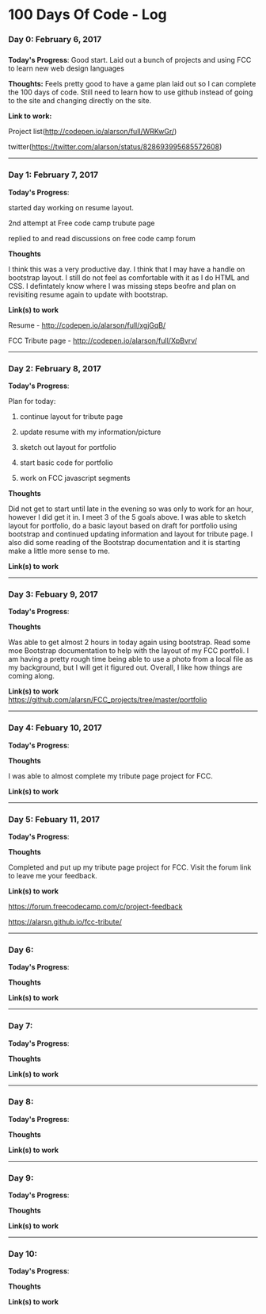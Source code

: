 # 100 Days Of Code - Log

### Day 0: February 6, 2017 
#####

**Today's Progress**:
Good start. Laid out a bunch of projects and using FCC to learn new web design languages

**Thoughts:**
Feels pretty good to have a game plan laid out so I can complete the 100 days of code. Still need to learn how to use github instead of going to the site and changing directly on the site.

**Link to work:**

Project list(http://codepen.io/alarson/full/WRKwGr/)

twitter(https://twitter.com/alarson/status/828693995685572608)

---------------------------------------------------------

### Day 1: February 7, 2017 

**Today's Progress**: 

started day working on resume layout.

2nd attempt at Free code camp trubute page

replied to and read discussions on free code camp forum

**Thoughts** 

I think this was a very productive day. I think that I may have a handle on bootstrap layout. I still do not feel as comfortable with it as I do HTML and CSS. I defintately know where I was missing steps beofre and plan on revisiting resume again to update with bootstrap.

**Link(s) to work**

Resume - http://codepen.io/alarson/full/xgjGqB/

FCC Tribute page - http://codepen.io/alarson/full/XpBvrv/

---------------------------------------------------------

### Day 2: February 8, 2017

**Today's Progress**: 

Plan for today:

1. continue layout for tribute page

2. update resume with my information/picture

3. sketch out layout for portfolio

4. start basic code for portfolio

5. work on FCC javascript segments


**Thoughts** 

Did not get to start until late in the evening so was only to work for an hour, however I did get it in. I meet 3 of the 5 goals above. I was able to sketch layout for portfolio, do a basic layout based on draft for portfolio using bootstrap and continued updating information and layout for tribute page. I also did some reading of the Bootstrap documentation and it is starting make a little more sense to me.

**Link(s) to work**


---------------------------------------------------------

### Day 3: Febuary 9, 2017

**Today's Progress**: 


**Thoughts** 

Was able to get almost 2 hours in today again using bootstrap. Read some moe Bootstrap documentation to help with the layout of my FCC portfoli. I am having a pretty rough time being able to use a photo from a local file as my background, but I will get it figured out. Overall, I like how things are coming along.

**Link(s) to work**
https://github.com/alarsn/FCC_projects/tree/master/portfolio

---------------------------------------------------------

### Day 4: Febuary 10, 2017

**Today's Progress**: 

**Thoughts** 

I was able to almost complete my tribute page project for FCC. 

**Link(s) to work**

---------------------------------------------------------

### Day 5: Febuary 11, 2017

**Today's Progress**: 

**Thoughts** 

Completed and put up my tribute page project for FCC. Visit the forum link to leave me your feedback.

**Link(s) to work**

https://forum.freecodecamp.com/c/project-feedback

https://alarsn.github.io/fcc-tribute/

---------------------------------------------------------

### Day 6: 

**Today's Progress**: 

**Thoughts** 

**Link(s) to work**

---------------------------------------------------------

### Day 7: 

**Today's Progress**: 

**Thoughts** 

**Link(s) to work**

---------------------------------------------------------

### Day 8: 

**Today's Progress**: 

**Thoughts** 

**Link(s) to work**

---------------------------------------------------------

### Day 9: 

**Today's Progress**: 

**Thoughts** 

**Link(s) to work**

---------------------------------------------------------

### Day 10: 

**Today's Progress**: 

**Thoughts** 

**Link(s) to work**

